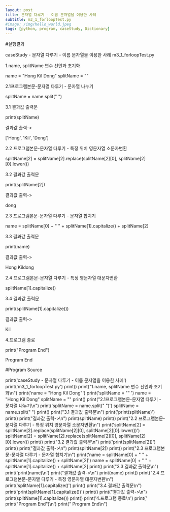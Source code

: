 ```yaml
---
layout: post
title: 문자열 다루기 - 이름 문자열을 이용한 사례
subtitle: m3_1_forloopTest.py
#image: /img/hello_world.jpeg
tags: [python, program, caseStudy, Dictionary]
---
```


#실행결과

caseStudy - 문자열 다루기 - 이름 문자열을 이용한 사례
m3_1_forloopTest.py

1.name, splitName 변수 선언과 초기화

name = "Hong Kil Dong"
splitName = ""        

2.1프로그램본문-문자열 다루기 - 문자열 나누기

splitName = name.split(" ")

3.1 결과값 출력문

print(splitName)

결과값 출력->

['Hong', 'Kil', 'Dong']

2.2 프로그램본문-문자열 다루기 - 특정 위치 영문자열 소문자변환

splitName[2] = splitName[2].replace(splitName[2][0], splitName[2][0].lower())

3.2 결과값 출력문

print(splitName[2])

결과값 출력->

dong

2.3 프로그램본문-문자열 다루기 - 문자열 합치기

name = splitName[0] + " " + splitName[1].capitalize() + splitName[2]

3.3 결과값 출력문

print(name)

결과값 출력->

Hong Kildong

2.4 프로그램본문-문자열 다루기 - 특정 영문자열 대문자변환

splitName[1].capitalize()

3.4 결과값 출력문

print(splitName[1].capitalize())

결과값 출력->

Kil

4.프로그램 종료

  print("Program End")

  Program End

#Program Source

print('caseStudy - 문자열 다루기 - 이름 문자열을 이용한 사례')
print('m3_1_forloopTest.py')
print()
print("1.name, splitName 변수 선언과 초기화\n")
print('name = "Hong Kil Dong"')
print('splitName = ""        ')
name = "Hong Kil Dong"
splitName = ""
print()
print("2.1프로그램본문-문자열 다루기 - 문자열 나누기\n")
print('splitName = name.split(" ")')
splitName = name.split(" ")
print()
print("3.1 결과값 출력문\n")
print('print(splitName)')
print()
print("결과값 출력->\n")
print(splitName)
print()
print("2.2 프로그램본문-문자열 다루기 - 특정 위치 영문자열 소문자변환\n")
print('splitName[2] = splitName[2].replace(splitName[2][0], splitName[2][0].lower())')
splitName[2] = splitName[2].replace(splitName[2][0], splitName[2][0].lower())
print()
print("3.2 결과값 출력문\n")
print('print(splitName[2])')
print()
print("결과값 출력->\n")
print(splitName[2])
print()
print("2.3 프로그램본문-문자열 다루기 - 문자열 합치기\n")
print('name = splitName[0] + " " + splitName[1].capitalize() + splitName[2]')
name = splitName[0] + " " + splitName[1].capitalize() + splitName[2]
print()
print("3.3 결과값 출력문\n")
print('print(name)\n')
print("결과값 출력->\n")
print(name)
print()
print("2.4 프로그램본문-문자열 다루기 - 특정 영문자열 대문자변환\n")
print('splitName[1].capitalize()')
print()
print("3.4 결과값 출력문\n")
print('print(splitName[1].capitalize())')
print()
print("결과값 출력->\n")
print(splitName[1].capitalize())
print()
print('4.프로그램 종료\n')
print('  print("Program End")\n')
print("  Program End\n")
